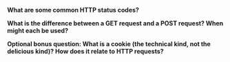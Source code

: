 **What are some common HTTP status codes?**

**What is the difference between a GET request and a POST request? When might each be used?**

**Optional bonus question: What is a cookie (the technical kind, not the delicious kind)? How does it relate to HTTP requests?**
